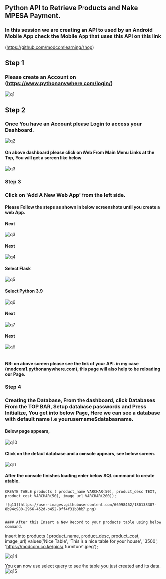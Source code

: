 ## Python API to Retrieve Products and Nake MPESA Payment.
### In this session we are creating an API to used by an Android Mobile App check the Mobile App that uses this API on this link
(https://github.com/modcomlearning/shop) <br/>

## Step 1
### Please create an Account on (https://www.pythonanywhere.com/login/)
![q1](https://user-images.githubusercontent.com/66998462/180134900-2e47d97c-ecca-4edc-a243-7c24aa93aa90.png)

## Step 2
### Once You have an Account please Login to access your Dashboard.
![q2](https://user-images.githubusercontent.com/66998462/180135008-d7490e7d-0e87-4d8c-8c6e-8a72039e9eaf.png)

#### On above dashboard please click on Web From Main Menu Links at the Top, You will get a screen like below
![q3](https://user-images.githubusercontent.com/66998462/180135159-d1099bc4-aaa9-4a25-91d0-a9d6dc2109d9.png)

### Step 3
### Click on 'Add A New Web App' from the left side.
#### Please Follow the steps as shown in below screenshots until you create a web App.

#### Next
![q3](https://user-images.githubusercontent.com/66998462/180135489-52a86e5d-57c2-46ac-a678-78972ff1583a.png) <br/>

#### Next
![q4](https://user-images.githubusercontent.com/66998462/180135493-01cdb7ef-105e-4e35-9d8c-50c3cdcc39d1.png)<br/>

 #### Select Flask
![q5](https://user-images.githubusercontent.com/66998462/180135494-6a8a5e79-3987-43e6-8a51-b8f2e55064cd.png)<br/>

 #### Select Python 3.9
![q6](https://user-images.githubusercontent.com/66998462/180135498-426d89ac-da07-460e-8e47-ecbf3f93b6ec.png)<br/>

 #### Next
![q7](https://user-images.githubusercontent.com/66998462/180135502-02864512-e8bc-4f94-87d0-d706f6b281e7.png)<br/>

#### Next
![q8](https://user-images.githubusercontent.com/66998462/180135505-8a739497-837b-4fe9-8784-3d214e03f331.png)<br/><br/>

#### NB: on above screen please see the link of your API. in my case (modcom1.pythonanywhere.com), this page will also help to be reloading our Page.

### Step 4
### Creating the Database, From the dashboard, click Databases From the TOP BAR, Setup database passwords and Press Initialize, You get into below Page, Here we can see a database with default name i.e yourusername$databasname.

#### Below page appears, 
![q10](https://user-images.githubusercontent.com/66998462/180137168-e04ca2f6-1f21-413a-9d61-b0f33c8e3741.png)

#### Click on the defaul database and a console appears, see below screen. 
![q11](https://user-images.githubusercontent.com/66998462/180137183-447ceab5-3be9-4498-81b8-3b7f6213c4ff.png)

#### After the console finishes loading enter below SQL command to create atable.
```
CREATE TABLE products ( product_name VARCHAR(50), product_desc TEXT, product_cost VARCHAR(50), image_url VARCHAR(200));

![q13](https://user-images.githubusercontent.com/66998462/180138307-8b94c980-2966-452d-b452-8ff4f31b8bb7.png)


#### After this Insert a New Record to your products table using below command.
```
insert into  products ( product_name, product_desc, product_cost, image_url) values('Nice Table', 'This is a nice table for your house', '3500', 'https://modcom.co.ke/pics/	furniture1.jpeg');

![q14](https://user-images.githubusercontent.com/66998462/180138337-0256edea-2789-485a-9b2b-4dd848e355d7.png)

You can now use select query to see the table you just created and its data.
![q15](https://user-images.githubusercontent.com/66998462/180138393-79e19e5f-f8ac-47e8-9323-0b927c622f7d.png)






